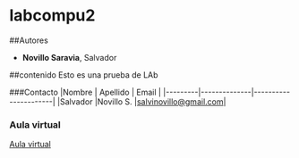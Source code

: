 # labcompu2

##Autores
- **Novillo Saravia**, Salvador 

##contenido
Esto es una prueba de LAb

###Contacto 
|Nombre   | Apellido     | Email                |
|---------|--------------|----------------------|
|Salvador |Novillo S.    |salvinovillo@gmail.com|

### Aula virtual
[Aula virtual](https://presencial.ucc.edu.ar/course/view.php?id=9253)
